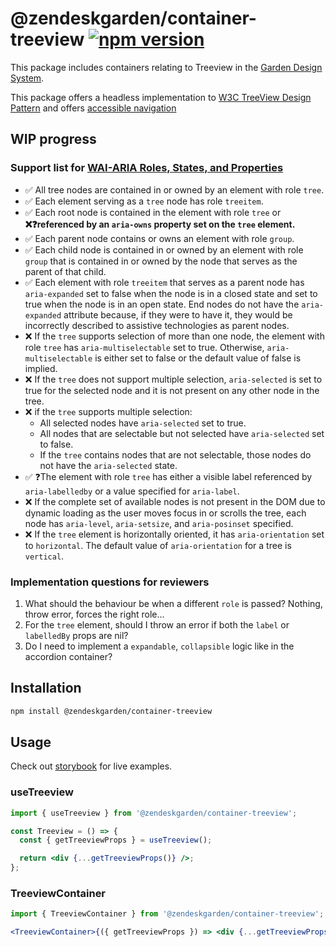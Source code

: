 # @zendeskgarden/container-treeview [![npm version][npm version badge]][npm version link]

[npm version badge]: https://flat.badgen.net/npm/v/@zendeskgarden/container-treeview
[npm version link]: https://www.npmjs.com/package/@zendeskgarden/container-treeview

This package includes containers relating to Treeview in the
[Garden Design System](https://zendeskgarden.github.io/).

This package offers a headless implementation to
[W3C TreeView Design Pattern](https://www.w3.org/TR/wai-aria-practices-1.1/#TreeView) and offers
[accessible navigation](https://www.w3.org/TR/wai-aria-practices-1.1/examples/treeview/treeview-2/treeview-2a.html#kbd_label)

## WIP progress

### Support list for [WAI-ARIA Roles, States, and Properties](https://www.w3.org/TR/wai-aria-practices-1.1/#tree_roles_states_props)

- ✅ All tree nodes are contained in or owned by an element with role `tree`.
- ✅ Each element serving as a `tree` node has role `treeitem`.
- ✅ Each root node is contained in the element with role `tree` or **❌❓referenced by an `aria-owns`
  property set on the `tree` element.**
- ✅ Each parent node contains or owns an element with role `group`.
- ✅ Each child node is contained in or owned by an element with role `group` that is contained in or
  owned by the node that serves as the parent of that child.
- ✅ Each element with role `treeitem` that serves as a parent node has `aria-expanded` set to false
  when the node is in a closed state and set to true when the node is in an open state. End nodes do
  not have the `aria-expanded` attribute because, if they were to have it, they would be incorrectly
  described to assistive technologies as parent nodes.
- ❌ If the `tree` supports selection of more than one node, the element with role `tree`
  has `aria-multiselectable` set to true. Otherwise, `aria-multiselectable` is either set to false
  or the default value of false is implied.
- ❌ If the `tree` does not support multiple selection, `aria-selected` is set to true for the
  selected node and it is not present on any other node in the tree.
- ❌ if the `tree` supports multiple selection:
  - All selected nodes have `aria-selected` set to true.
  - All nodes that are selectable but not selected have `aria-selected` set to false.
  - If the `tree` contains nodes that are not selectable, those nodes do not have
    the `aria-selected` state.
- ✅ ❓The element with role `tree` has either a visible label referenced by `aria-labelledby` or a
  value specified for `aria-label`.
- ❌ If the complete set of available nodes is not present in the DOM due to dynamic loading as the
  user moves focus in or scrolls the tree, each node has `aria-level`, `aria-setsize`,
  and `aria-posinset` specified.
- ❌ If the `tree` element is horizontally oriented, it has `aria-orientation` set to `horizontal`.
  The default value of `aria-orientation` for a tree is `vertical`.

### Implementation questions for reviewers

1. What should the behaviour be when a different `role` is passed? Nothing, throw error, forces the
   right role...
2. For the `tree` element, should I throw an error if both the `label` or `labelledBy` props are
   nil?
3. Do I need to implement a `expandable`, `collapsible` logic like in the accordion container?

## Installation

```sh
npm install @zendeskgarden/container-treeview
```

## Usage

Check out [storybook](https://zendeskgarden.github.io/react-containers) for live examples.

### useTreeview

```jsx static
import { useTreeview } from '@zendeskgarden/container-treeview';

const Treeview = () => {
  const { getTreeviewProps } = useTreeview();

  return <div {...getTreeviewProps()} />;
};
```

### TreeviewContainer

```jsx static
import { TreeviewContainer } from '@zendeskgarden/container-treeview';

<TreeviewContainer>{({ getTreeviewProps }) => <div {...getTreeviewProps()} />}</TreeviewContainer>;
```

<!--
  TODO:

  * [ ] Add Treeview to root README table.
  * [ ] Delete this comment block.
-->
